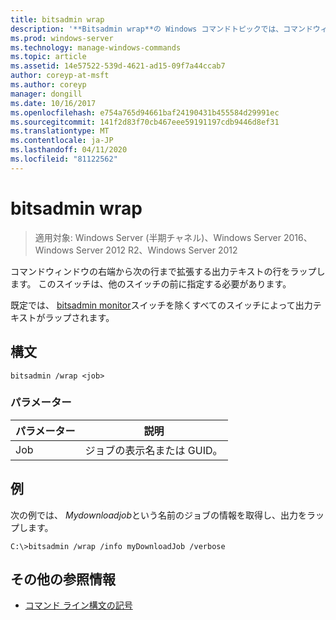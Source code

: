 ```yaml
---
title: bitsadmin wrap
description: '**Bitsadmin wrap**の Windows コマンドトピックでは、コマンドウィンドウの右端から次の行まで拡張する出力テキストの行をラップしています。'
ms.prod: windows-server
ms.technology: manage-windows-commands
ms.topic: article
ms.assetid: 14e57522-539d-4621-ad15-09f7a44ccab7
author: coreyp-at-msft
ms.author: coreyp
manager: dongill
ms.date: 10/16/2017
ms.openlocfilehash: e754a765d94661baf24190431b455584d29991ec
ms.sourcegitcommit: 141f2d83f70cb467eee59191197cdb9446d8ef31
ms.translationtype: MT
ms.contentlocale: ja-JP
ms.lasthandoff: 04/11/2020
ms.locfileid: "81122562"
---
```

# <a name="bitsadmin-wrap"></a>bitsadmin wrap

>適用対象: Windows Server (半期チャネル)、Windows Server 2016、Windows Server 2012 R2、Windows Server 2012

コマンドウィンドウの右端から次の行まで拡張する出力テキストの行をラップします。 このスイッチは、他のスイッチの前に指定する必要があります。

既定では、 [bitsadmin monitor](bitsadmin-monitor.md)スイッチを除くすべてのスイッチによって出力テキストがラップされます。

## <a name="syntax"></a>構文

```
bitsadmin /wrap <job>
```

### <a name="parameters"></a>パラメーター

| パラメーター | 説明 |
| --------- | ---------- |
| Job | ジョブの表示名または GUID。 |

## <a name="examples"></a>例

次の例では、 *Mydownloadjob*という名前のジョブの情報を取得し、出力をラップします。

```
C:\>bitsadmin /wrap /info myDownloadJob /verbose
```

## <a name="additional-references"></a>その他の参照情報

- [コマンド ライン構文の記号](command-line-syntax-key.md)
